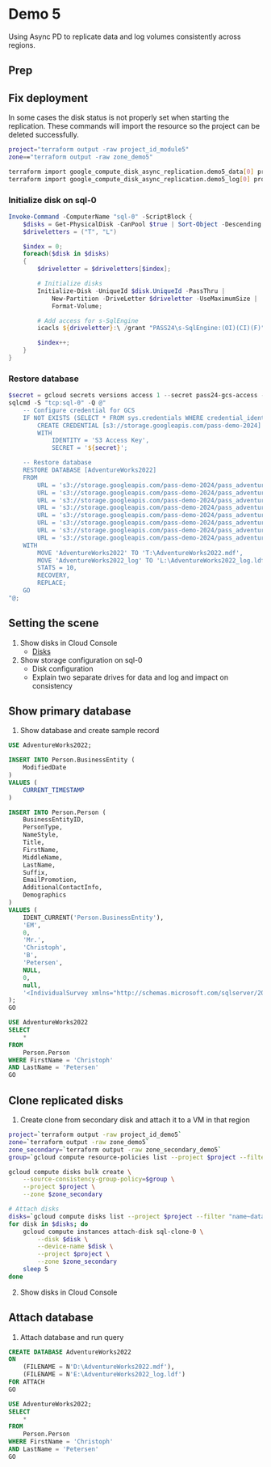 # Demo 5

Using Async PD to replicate data and log volumes consistently across regions.

## Prep

## Fix deployment

In some cases the disk status is not properly set when starting the replication. These commands will import the resource so the project can be deleted successfully.

```sh
project="terraform output -raw project_id_module5"
zone=="terraform output -raw zone_demo5"

terraform import google_compute_disk_async_replication.demo5_data[0] projects/$project/zones/$zone/disks/data
terraform import google_compute_disk_async_replication.demo5_log[0] projects/$project/zones/$zone/disks/log
```

### Initialize disk on sql-0

```powershell
Invoke-Command -ComputerName "sql-0" -ScriptBlock {
    $disks = Get-PhysicalDisk -CanPool $true | Sort-Object -Descending -Property Size;
    $driveletters = ("T", "L")

    $index = 0;
    foreach($disk in $disks)
    {
        $driveletter = $driveletters[$index];

        # Initialize disks
        Initialize-Disk -UniqueId $disk.UniqueId -PassThru | 
            New-Partition -DriveLetter $driveletter -UseMaximumSize | 
            Format-Volume;

        # Add access for s-SqlEngine
        icacls ${driveletter}:\ /grant "PASS24\s-SqlEngine:(OI)(CI)(F)"

        $index++;
    }
}
```

### Restore database

```powershell
$secret = gcloud secrets versions access 1 --secret pass24-gcs-access --project cbpetersen-shared;
sqlcmd -S "tcp:sql-0" -Q @"
    -- Configure credential for GCS
	IF NOT EXISTS (SELECT * FROM sys.credentials WHERE credential_identity = 'S3 Access Key')
		CREATE CREDENTIAL [s3://storage.googleapis.com/pass-demo-2024]
		WITH
			IDENTITY = 'S3 Access Key',
			SECRET = '${secret}';

    -- Restore database
    RESTORE DATABASE [AdventureWorks2022]
    FROM
        URL = 's3://storage.googleapis.com/pass-demo-2024/pass_adventureworks_01.bak',
        URL = 's3://storage.googleapis.com/pass-demo-2024/pass_adventureworks_02.bak',
        URL = 's3://storage.googleapis.com/pass-demo-2024/pass_adventureworks_03.bak',
        URL = 's3://storage.googleapis.com/pass-demo-2024/pass_adventureworks_04.bak',
        URL = 's3://storage.googleapis.com/pass-demo-2024/pass_adventureworks_05.bak',
        URL = 's3://storage.googleapis.com/pass-demo-2024/pass_adventureworks_06.bak',
        URL = 's3://storage.googleapis.com/pass-demo-2024/pass_adventureworks_07.bak',
        URL = 's3://storage.googleapis.com/pass-demo-2024/pass_adventureworks_08.bak'
    WITH 
        MOVE 'AdventureWorks2022' TO 'T:\AdventureWorks2022.mdf',
        MOVE 'AdventureWorks2022_log' TO 'L:\AdventureWorks2022_log.ldf',
        STATS = 10, 
        RECOVERY,
        REPLACE;
    GO
"@;
```

## Setting the scene

1. Show disks in Cloud Console
    * [Disks](https://console.cloud.google.com/compute/disks)
1. Show storage configuration on sql-0
    * Disk configuration
    * Explain two separate drives for data and log and impact on consistency

## Show primary database

1. Show database and create sample record

```sql
USE AdventureWorks2022;

INSERT INTO Person.BusinessEntity (
    ModifiedDate
)
VALUES (
    CURRENT_TIMESTAMP
)

INSERT INTO Person.Person (
    BusinessEntityID,
    PersonType,
    NameStyle,
    Title,
    FirstName,
    MiddleName,
    LastName,
    Suffix,
    EmailPromotion,
    AdditionalContactInfo,
    Demographics
)
VALUES (
    IDENT_CURRENT('Person.BusinessEntity'),
    'EM',
    0,
    'Mr.',
    'Christoph',
    'B',
    'Petersen',
    NULL,
    0, 
    null, 
    '<IndividualSurvey xmlns="http://schemas.microsoft.com/sqlserver/2004/07/adventure-works/IndividualSurvey"><TotalPurchaseYTD>0</TotalPurchaseYTD></IndividualSurvey>'
);
GO

USE AdventureWorks2022
SELECT
	*
FROM 
	Person.Person
WHERE FirstName = 'Christoph'
AND LastName = 'Petersen'
GO
```

## Clone replicated disks

1. Create clone from secondary disk and attach it to a VM in that region

```sh
project=`terraform output -raw project_id_demo5`
zone=`terraform output -raw zone_demo5`
zone_secondary=`terraform output -raw zone_secondary_demo5`
group=`gcloud compute resource-policies list --project $project --filter "region=europe-west3" --format "value(self_link)"`

gcloud compute disks bulk create \
    --source-consistency-group-policy=$group \
    --project $project \
    --zone $zone_secondary

# Attach disks
disks=`gcloud compute disks list --project $project --filter "name~data- OR name~log-" --format "value(name)" | sort`
for disk in $disks; do
    gcloud compute instances attach-disk sql-clone-0 \
        --disk $disk \
        --device-name $disk \
        --project $project \
        --zone $zone_secondary
    sleep 5
done
```

2. Show disks in Cloud Console

## Attach database

1. Attach database and run query
```sql
CREATE DATABASE AdventureWorks2022
ON 
	(FILENAME = N'D:\AdventureWorks2022.mdf'),
	(FILENAME = N'E:\AdventureWorks2022_log.ldf')
FOR ATTACH
GO

USE AdventureWorks2022;
SELECT
	*
FROM 
	Person.Person
WHERE FirstName = 'Christoph'
AND LastName = 'Petersen'
GO
```